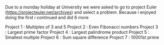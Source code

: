 Due to a monday holiday at University we were asked to go to project Euler (https://projecteuler.net/archives) and select a problem.
Because i enjoyed doing the first i continued and did 6 more

Project 1 : Multiples of 3 and 5
Project 2 : Even Fibonacci numbers
Project 3 : Largest prime factor 
Project 4 : Largest palindrome product
Project 5 : Smallest multiple
Project 6 : Sum square difference
Project 7 : 10001st prime
